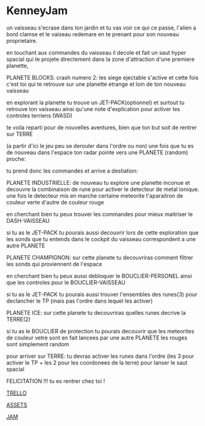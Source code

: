 # KenneyJam

un vaisseau s'ecrase dans ton jardin et tu vas voir ce qui ce passe,
l'alien a bord clamse et le vaiseau redemare en te prenant pour son nouveau proprietaire.

en touchant aux commandes du vaisseau il decole et fait un saut hyper spacial qui te
projete directement dans la zone d'attraction d'une premiere planette,

PLANETE BLOCKS:
crash numero 2:
les siege ejectable s'active et cette fois c'est toi qui te retrouve sur une planette etrange 
et loin de ton nouveau vaisseau

en explorant la planette tu trouve un JET-PACK(optionnel) et surtout tu retrouve ton vaisseau
ainsi qu'une note d'explication pour activer les controles terriens (WASD)

te voila reparti pour de nouvelles aventures, bien que ton but soit de rentrer sur TERRE

(a partir d'ici le jeu peu se derouler dans l'ordre ou non)
une fois que tu es de nouveau dans l'espace ton radar pointe vers une PLANETE (random) proche:

tu prend donc les commandes et arrive a destiation:

PLANETE INDUSTRIELLE:
de nouveau tu explore une planette inconue et decouvre la combinaison de rune pour activer 
le detecteur de metal ionique.
une fois le detecteur mis en marche certaine meteorite t'aparaitron de couleur verte d'autre de couleur rouge

en cherchant bien tu peux trouver les commandes pour mieux maitriser le DASH-VAISSEAU

si tu as le JET-PACK tu pourais aussi decouvrir lors de cette exploration que les sonds que tu entends
dans le cockpit du vaisseau correspondent a une autre PLANETE


PLANETE CHAMPIGNON:
sur cette planete tu decouvriras comment filtrer les sonds qui proviennent de l'espace

en cherchant bien tu peux aussi debloquer le BOUCLIER-PERSONEL ainsi que les controles pour le BOUCLIER-VAISSEAU

si tu as le JET-PACK tu pourais aussi trouver l'ensembles des runes(3) pour declancher le TP (mais pas l'ordre dans lequel les activer)

PLANETE ICE: 
sur cette planete tu decouvriras quelles runes decrive la TERRE(2)

si tu as le BOUCLIER de protection tu pourais decouvrir que les meteorites de couleur vetre 
sont en fait lancees par une autre PLANETE les rouges sont simplement random

pour arriver sur TERRE:
tu devras activer les runes dans l'ordre (les 3 pour activer le TP + les 2 pour les coordonees de la terre) pour lanser le saut spacial

FELICITATION !!!
tu es rentrer chez toi !

[TRELLO](https://trello.com/b/2LKUM2x1/kenney-jam)

[ASSETS](https://www.kenney.nl/assets)

[JAM](https://itch.io/jam/kenney-jam-2023)

